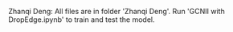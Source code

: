 Zhanqi Deng: 
All files are in folder 'Zhanqi Deng'. Run 'GCNII with DropEdge.ipynb' to train and test the model.